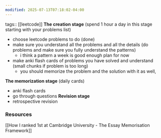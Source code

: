 ```yaml
---
modified: 2025-07-13T07:18:02-04:00
---
```

tags:: [[leetcode]]
**The creation stage** (spend 1 hour a day in this stage starting with your problems list)
- choose leetcode problems to do (done)
- make sure you understand all the problems and all the details (do problems and make sure you fully understand the patterns)
	- i think a pattern a week is good enough plan for now
- make anki flash cards of problems you have solved and understand (small chunks if problem is too long)
	- you should memorize the problem and the solution with it as well, 


**The memorization stage** (daily cards)
- anki flash cards 
- go through questions
**Revision stage**
- retrospective revision


### Resources
[[How I ranked 1st at Cambridge University - The Essay Memorisation Framework]]